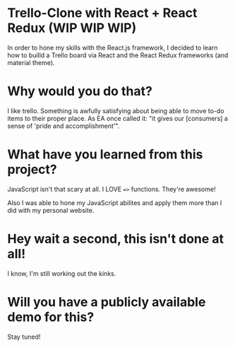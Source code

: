 # Trello-Clone with React + React Redux (**WIP WIP WIP**)
In order to hone my skills with the React.js framework, I decided to learn how to builld a Trello board
via React and the React Redux frameworks (and material theme).

# Why would you do that?
I like trello. Something is awfully satisfying about being able to move to-do items to their proper place.
As EA once called it: "it gives our [consumers] a sense of 'pride and accomplishment'".

# What have you learned from this project?

JavaScript isn't that scary at all. I LOVE `=>` functions. They're awesome!

Also I was able to hone my JavaScript abilites and apply them more than I did with my personal website. 

# Hey wait a second, this isn't done at all!

I know, I'm still working out the kinks.

# Will you have a publicly available demo for this?

Stay tuned!
